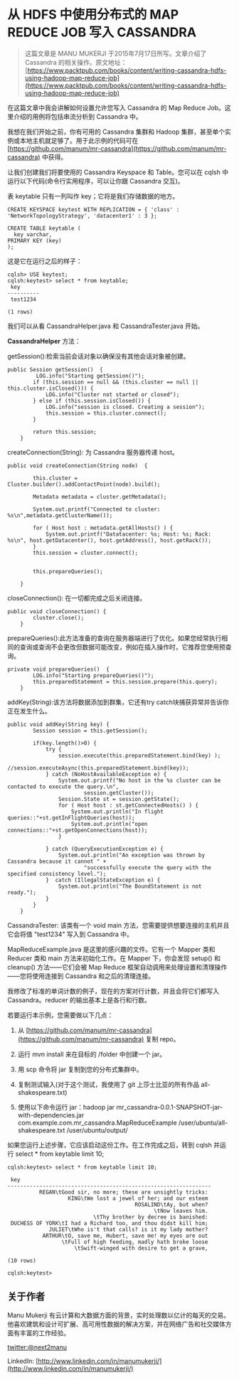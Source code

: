 # 从 HDFS 中使用分布式的 MAP REDUCE JOB 写入 CASSANDRA

> 这篇文章是 MANU MUKERJI 于2015年7月17日所写。文章介绍了 Cassandra 的相关操作。原文地址：[https://www.packtpub.com/books/content/writing-cassandra-hdfs-using-hadoop-map-reduce-job](https://www.packtpub.com/books/content/writing-cassandra-hdfs-using-hadoop-map-reduce-job)

在这篇文章中我会讲解如何设置允许您写入 Cassandra 的 Map Reduce Job。这里介绍的用例将包括串流分析到 Cassandra 中。

我想在我们开始之前，你有可用的 Cassandra 集群和 Hadoop 集群，甚至单个实例或本地主机就足够了。用于此示例的代码可在 [https://github.com/manum/mr-cassandra](https://github.com/manum/mr-cassandra) 中获得。

让我们创建我们将要使用的 Cassandra Keyspace 和 Table。您可以在 cqlsh 中运行以下代码(命令行实用程序，可以让你跟 Cassandra 交互)。

表 keytable 只有一列叫作 key；它将是我们存储数据的地方。

```
CREATE KEYSPACE keytest WITH REPLICATION = { 'class' : 'NetworkTopologyStrategy', 'datacenter1' : 3 };

CREATE TABLE keytable (
  key varchar,
PRIMARY KEY (key)
);
```

这是它在运行之后的样子：

```
cqlsh> USE keytest;
cqlsh:keytest> select * from keytable;
 key
----------
 test1234

(1 rows)
```

我们可以从看 CassandraHelper.java 和 CassandraTester.java 开始。

**CassandraHelper** 方法：

getSession():检索当前会话对象以确保没有其他会话对象被创建。


```
public Session getSession()  {
         LOG.info("Starting getSession()");
        if (this.session == null && (this.cluster == null || this.cluster.isClosed())) {
            LOG.info("Cluster not started or closed");
        } else if (this.session.isClosed()) {
            LOG.info("session is closed. Creating a session");
            this.session = this.cluster.connect();
        }

        return this.session;
    }
```

createConnection(String): 为 Cassandra 服务器传递 host。


```
public void createConnection(String node)  {

        this.cluster = Cluster.builder().addContactPoint(node).build();

        Metadata metadata = cluster.getMetadata();
            
        System.out.printf("Connected to cluster: %s\n",metadata.getClusterName());
        
        for ( Host host : metadata.getAllHosts() ) {
            System.out.printf("Datatacenter: %s; Host: %s; Rack: %s\n", host.getDatacenter(), host.getAddress(), host.getRack());
        }
        this.session = cluster.connect();

        
        this.prepareQueries();

    }
```

closeConnection(): 在一切都完成之后关闭连接。


```
public void closeConnection() {
        cluster.close();
    }
```

prepareQueries():此方法准备的查询在服务器端进行了优化。如果您经常执行相同的查询或查询不会更改但数据可能改变，例如在插入操作时，它推荐您使用预查询。

```
private void prepareQueries()  {
        LOG.info("Starting prepareQueries()");
        this.preparedStatement = this.session.prepare(this.query);
    }
```

addKey(String):该方法将数据添加到群集，它还有try catch块捕获异常并告诉你正在发生什么。

```
public void addKey(String key) {
        Session session = this.getSession();
        
        if(key.length()>0) {
            try {
                session.execute(this.preparedStatement.bind(key) );
                //session.executeAsync(this.preparedStatement.bind(key));
            } catch (NoHostAvailableException e) {
                System.out.printf("No host in the %s cluster can be contacted to execute the query.\n", 
                        session.getCluster());
                Session.State st = session.getState();
                for ( Host host : st.getConnectedHosts() ) {
                    System.out.println("In flight queries::"+st.getInFlightQueries(host));
                    System.out.println("open connections::"+st.getOpenConnections(host));
                }

            } catch (QueryExecutionException e) {
                System.out.println("An exception was thrown by Cassandra because it cannot " +
                        "successfully execute the query with the specified consistency level.");
            }  catch (IllegalStateException e) {
                System.out.println("The BoundStatement is not ready.");
            }
        }
    }
```

CassandraTester: 该类有一个 void main 方法，您需要提供想要连接的主机并且它会将值 "test1234" 写入到 Cassandra 中。

MapReduceExample.java 是这里的感兴趣的文件。它有一个 Mapper 类和 Reducer 类和 main 方法来初始化工作。在 Mapper 下，你会发现 setup() 和 cleanup() 方法——它们会被 Map Reduce 框架自动调用来处理设置和清理操作——您将使用连接到 Cassandra 和之后的清理连接。

我修改了标准的单词计数的例子，现在的方案对行计数，并且会将它们都写入 Cassandra。reducer 的输出基本上是各行和行数。

若要运行本示例，您需要做以下几点：

1. 从 [https://github.com/manum/mr-cassandra](https://github.com/manum/mr-cassandra) 复制 repo。

2. 运行 mvn install 来在目标的 /folder 中创建一个 jar。

3. 用 scp 命令将 jar 复制到您的分布式集群中。

4. 复制测试输入(对于这个测试，我使用了 git 上莎士比亚的所有作品 all-shakespeare.txt)

5. 使用以下命令运行 jar：hadoop jar mr_cassandra-0.0.1-SNAPSHOT-jar-with-dependencies.jar com.example.com.mr_cassandra.MapReduceExample /user/ubuntu/all-shakespeare.txt /user/ubuntu/output/

如果您运行上述步骤，它应该启动这份工作。在工作完成之后，转到 cqlsh 并运行 select * from keytable limit 10;

```
cqlsh:keytest> select * from keytable limit 10;

 key
----------------------------------------------------------------
          REGAN\tGood sir, no more; these are unsightly tricks:
                   KING\tWe lost a jewel of her; and our esteem
                                        ROSALIND\tAy, but when?
                                              \tNow leaves him.
                           \tThy brother by decree is banished:
 DUCHESS OF YORK\tI had a Richard too, and thou didst kill him;
             JULIET\tWho is't that calls? is it my lady mother?
           ARTHUR\tO, save me, Hubert, save me! my eyes are out
                 \tFull of high feeding, madly hath broke loose
                     \tSwift-winged with desire to get a grave,

(10 rows)

cqlsh:keytest>
```

## 关于作者

Manu Mukerji 有云计算和大数据方面的背景，实时处理数以亿计的每天的交易。他喜欢建筑和设计可扩展、高可用性数据的解决方案，并在网络广告和社交媒体方面有丰富的工作经验。

[twitter:@next2manu](twitter:@next2manu)

LinkedIn: [http://www.linkedin.com/in/manumukerji/](http://www.linkedin.com/in/manumukerji/)
